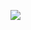 ![](http://github-profile-summary-cards.vercel.app/api/cards/profile-details?username=Wolfgaut&theme=solarized)
